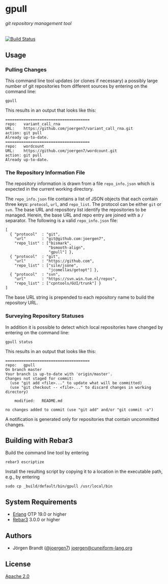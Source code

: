 # gpull
###### git repository management tool

[![Build Status](https://travis-ci.org/joergen7/gpull.svg?branch=master)](https://travis-ci.org/joergen7/gpull)

## Usage

### Pulling Changes

This command line tool updates (or clones if necessary) a possibly large number of git repositories from different sources by entering on the command line:

    gpull

This results in an output that looks like this:

    =====================================
    repo:   variant_call_rna
    URL:    https://github.com/joergen7/variant_call_rna.git
    action: git pull
    Already up-to-date.
    =====================================
    repo:   wordcount
    URL:    https://github.com/joergen7/wordcount.git
    action: git pull
    Already up-to-date.

### The Repository Information File

The repository information is drawn from a file `repo_info.json` which is expected in the current working directory.

The `repo_info.json` file contains a list of JSON objects that each contain three keys: `protocol`, `url`, and `repo_list`. The protocol can be either `git` or `svn`. The base URL and repository list identify the repositories to be managed. Herein, the base URL and repo entry are joined with a `/` separator. The following is a valid `repo_info.json` file:

    [
      { "protocol"  : "git",
        "url"       : "git@github.com:joergen7",
        "repo_list" : ["bismark",
                       "bsmooth-align",
                       "gpull"] },
      { "protocol"  : "git",
        "url"       : "https://github.com",
        "repo_list" : ["sile/jsone",
                       "jcomellas/getopt"] },
      { "protocol"  : "svn",
        "url"       : "https://svn.win.tue.nl/repos",
        "repo_list" : ["cpntools/GUI/trunk"] }
    ]

The base URL string is prepended to each repository name to build the repository URL.

### Surveying Repository Statuses

In addition it is possible to detect which local repositories have changed by entering on the command line:

    gpull status

This results in an output that looks like this:

    =====================================
    repo:   gpull
    On branch master
    Your branch is up-to-date with 'origin/master'.
    Changes not staged for commit:
      (use "git add <file>..." to update what will be committed)
      (use "git checkout -- <file>..." to discard changes in working directory)

        modified:   README.md

    no changes added to commit (use "git add" and/or "git commit -a")

A notification is generated only for repositories that contain uncommitted changes.

## Building with Rebar3

Build the command line tool by entering

    rebar3 escriptize

Install the resulting script by copying it to a location in the executable path, e.g., by entering

    sudo cp _build/default/bin/gpull /usr/local/bin

## System Requirements

- [Erlang](http://www.erlang.org/) OTP 19.0 or higher
- [Rebar3](https://www.rebar3.org/) 3.0.0 or higher

## Authors

- Jörgen Brandt ([@joergen7](https://github.com/joergen7/)) [joergen@cuneiform-lang.org](mailto:joergen@cuneiform-lang.org)

## License

[Apache 2.0](https://www.apache.org/licenses/LICENSE-2.0.html)
